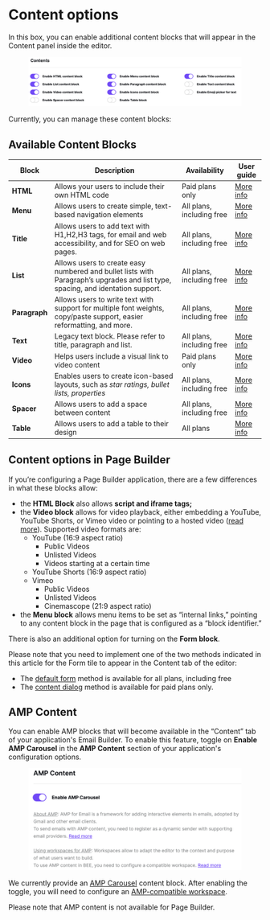 # Content options

In this box, you can enable additional content blocks that will appear in the Content panel inside the editor.

<figure><img src="../.gitbook/assets/CleanShot 2024-03-12 at 11.48.22@2x.png" alt=""><figcaption></figcaption></figure>

Currently, you can manage these content blocks:

## Available Content Blocks

| Block         | Description                                                                                                                     | Availability              | User guide                                                                                                    |
| ------------- | ------------------------------------------------------------------------------------------------------------------------------- | ------------------------- | ------------------------------------------------------------------------------------------------------------- |
| **HTML**      | Allows your users to include their own HTML code                                                                                | Paid plans only           | [More info](https://dam.beefree.io/htmlcontent)                                                               |
| **Menu**      | Allows users to create simple, text-based navigation elements                                                                   | All plans, including free | [More info](https://dam.beefree.io/menucontent)                                                               |
| **Title**     | Allows users to add text with H1,H2,H3 tags, for email and web accessibility, and for SEO on web pages.                         | All plans, including free | [More info](https://dam.beefree.io/titlecontent)                                                              |
| **List**      | Allows users to create easy numbered and bullet lists with Paragraph’s upgrades and list type, spacing, and identation support. | All plans, including free | [More info](https://dam.beefree.io/newtextblocks)                                                             |
| **Paragraph** | Allows users to write text with support for multiple font weights, copy/paste support, easier reformatting, and more.           | All plans, including free | [More info](https://dam.beefree.io/newtextblocks)                                                             |
| **Text**      | Legacy text block. Please refer to title, paragraph and list.                                                                   | All plans, including free | [More info](https://dam.beefree.io/textcontent)                                                               |
| **Video**     | Helps users include a visual link to video content                                                                              | Paid plans only           | [More info](https://dam.beefree.io/videocontent)                                                              |
| **Icons**     | Enables users to create icon-based layouts, such as _star ratings, bullet lists, properties_                                    | All plans, including free | [More info](https://dam.beefree.io/iconcontent)                                                               |
| **Spacer**    | Allows users to add a space between content                                                                                     | All plans, including free | [More info](https://dam.beefree.io/spacer)                                                                    |
| **Table**     | Allows users to add a table to their design                                                                                     | All plans                 | [More info](https://devportal.beefree.io/hc/en-us/articles/17612251428114-Product-Update-Table-Content-Block) |

## **Content options in Page Builder**

If you’re configuring a Page Builder application, there are a few differences in what these blocks allow:

* the **HTML Block** also allows **script and iframe tags;**
* the **Video block** allows for video playback, either embedding a YouTube, YouTube Shorts, or Vimeo video or pointing to a hosted video ([read more](../page-builder/embedding-videos-in-a-page.md)). Supported video formats are:
  * YouTube (16:9 aspect ratio)
    * Public Videos
    * Unlisted Videos
    * Videos starting at a certain time
  * YouTube Shorts (16:9 aspect ratio)
  * Vimeo
    * Public Videos
    * Unlisted Videos
    * Cinemascope (21:9 aspect ratio)
* the **Menu block** allows menu items to be set as “internal links,” pointing to any content block in the page that is configured as a “block identifier.”

There is also an additional option for turning on the **Form block**.

Please note that you need to implement one of the two methods indicated in this article for the Form tile to appear in the Content tab of the editor:

* The [default form](../form-block/integrating-and-using-the-form-block/passing-forms-to-the-builder.md) method is available for all plans, including free
* The [content dialog](../advanced-options/content-dialog.md) method is available for paid plans only.

## AMP Content <a href="#amp-content" id="amp-content"></a>

You can enable AMP blocks that will become available in the “Content” tab of your application's Email Builder. To enable this feature, toggle on **Enable AMP Carousel** in the **AMP Content** section of your application's configuration options.

<figure><img src="../.gitbook/assets/CleanShot 2024-03-12 at 12.23.01@2x (1).png" alt=""><figcaption></figcaption></figure>

We currently provide an [AMP Carousel](../amp-for-email.md) content block. After enabling the toggle, you will need to configure an [AMP-compatible workspace](../amp-for-email.md).

Please note that AMP content is not available for Page Builder.
